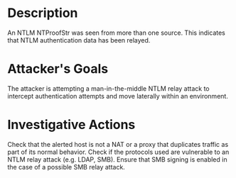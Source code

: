 # Description
An NTLM NTProofStr was seen from more than one source. This indicates that NTLM authentication data has been relayed.
# Attacker's Goals
The attacker is attempting a man-in-the-middle NTLM relay attack to intercept authentication attempts and move laterally within an environment.
# Investigative Actions
Check that the alerted host is not a NAT or a proxy that duplicates traffic as part of its normal behavior.
Check if the protocols used are vulnerable to an NTLM relay attack (e.g. LDAP, SMB).
Ensure that SMB signing is enabled in the case of a possible SMB relay attack.
